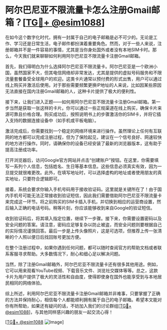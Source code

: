 # 阿尔巴尼亚不限流量卡怎么注册Gmail邮箱？[[TG💪+ @esim1088](https://t.me/s/esim1088)]

在如今这个数字化时代，拥有一封属于自己的电子邮箱是必不可少的。无论是工作、学习还是日常生活，电子邮件都扮演着重要角色。然而，对于一些人来说，注册邮箱并不是一件容易的事情，尤其是当你身处国外或者没有本地SIM卡时。那么，今天我们就来聊聊如何利用阿尔巴尼亚不限流量卡注册Gmail邮箱。

首先，我们得明白为什么选择阿尔巴尼亚不限流量卡。阿尔巴尼亚是一个欧洲小国，虽然国家不大，但其电信网络却非常发达，尤其是提供的虚拟号码服务和不限流量套餐备受全球用户的欢迎。这类卡片通常以预付费的形式出售，用户可以通过线上购买并激活后使用。对于那些需要频繁更换IP地址的人来说，比如因某些原因无法直接在国内注册Gmail邮箱的人，这种卡片提供了极大的便利性。

接下来，让我们进入正题——如何用阿尔巴尼亚不限流量卡注册Gmail邮箱。第一步当然是获取一张这样的卡片。你可以通过一些正规渠道在线上购买，确保卡片来源可靠且价格合理。购买成功后，按照说明书上的步骤激活你的SIM卡，并将它插入支持的数据连接设备中（如手机或平板电脑）。

激活完成后，你需要找到一个稳定的网络环境来进行操作。虽然理论上任何有互联网的地方都可以完成注册过程，但为了保险起见，建议在一个信号良好、网速较快的地方进行操作。同时，请确保你的设备已经安装了最新的浏览器版本，这有助于提高注册成功率。

打开浏览器后，访问Google官方网站并点击“创建账户”按钮。在这里，你需要填写一系列个人信息，包括姓名、生日等基本信息。这些信息必须真实有效，因为一旦提交就很难更改。此外，在填写地址时，可以选择虚构的地址或者使用朋友的真实地址，只要符合逻辑即可。

接着，系统会要求你输入手机号码用于接收验证码。这里就是关键所在了！由于国内手机号可能无法正常接收到验证短信，因此我们需要借助阿尔巴尼亚不限流量卡来完成这一环节。将之前购买的SIM卡插入手机，并切换到相应的运营商设置，然后输入正确的电话号码。稍等片刻，你应该能够收到来自Google的验证短信。

收到验证码后，将其填入指定位置，继续下一步骤。接下来，你需要设置密码以及安全问题的答案。请注意，密码应足够复杂以防止被盗，而安全问题则要根据自己的实际情况谨慎回答。最后一步是上传头像照片，这是可选项，但推荐上传一张清晰的个人照以便日后找回账号更加方便。

在整个注册过程中，如果你遇到任何问题，都可以随时查阅官方的帮助文档或者联系客服寻求帮助。大多数情况下，耐心和细心足以解决问题。

当然，除了注册Gmail邮箱外，阿尔巴尼亚不限流量卡还有很多其他用途。例如，它可以用来观看YouTube视频、下载音乐文件、浏览社交媒体等等。总之，这款卡片为用户提供了极大的灵活性和自由度，使得即使身在国外也能享受到与本地居民相同的网络体验。

综上所述，利用阿尔巴尼亚不限流量卡注册Gmail邮箱并非难事，只要掌握了正确的方法并保持耐心，相信每个人都能顺利拥有属于自己的电子邮箱。希望本文能对你有所帮助，如果还有疑问的话，不妨加入我们的讨论群组[[TG💪+ @esim1088](https://t.me/s/esim1088)]，与其他同样感兴趣的朋友一起交流心得！

[[TG💪+ @esim1088](https://t.me/s/esim1088) ![Image](https://i.postimg.cc/4NQfJmqS/Snipaste-2025-05-13-00-14-12.png)]